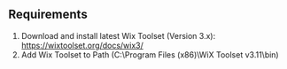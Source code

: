 Requirements
------------
1. Download and install latest Wix Toolset (Version 3.x): https://wixtoolset.org/docs/wix3/
2. Add Wix Toolset to Path (C:\Program Files (x86)\WiX Toolset v3.11\bin)
